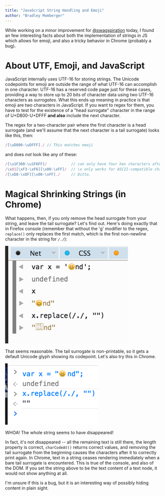 ```yaml
---
title: "JavaScript String Handling and Emoji"
author: "Bradley Momberger"
---
```


While working on a minor improvement for [@swagspiration](https://twitter.com/swagsipiration/) today, I found an few interesting facts about both the implementation of strings in JS which allows for emoji, and also a tricky behavior in Chrome (probably a bug).

# About UTF, Emoji, and JavaScript

JavaScript internally uses UTF-16 for storing strings.  The Unicode codepoints for emoji are outside the range of what UTF-16 can accomplish in one character.  UTF-16 has a reserved code page just for these cases, providing a way to store up to 20 bits of character data using two UTF-16 characters as *surrogates*.  What this ends up meaning in practice is that emoji are two characters in JavaScript.  If you want to regex for them, you have to test for the existence of a "head surrogate" character in the range of U+D800-U+DFFF **and also** include the next character.

The regex for a two-character pair where the first character is a head surrogate (and we'll assume that the next character is a tail surrogate) looks like this, then:  

```javascript
/[\uD800-\uDFFF]./ // This matches emoji
```

and does *not* look like any of these:

```javascript
/[\u1F300-\u1F6FF]/           // can only have four hex characters after \u
/\x01[\xF3-\xF6][\x00-\xFF]/  // \x only works for ASCII-compatible characters, not bytes of a string
/[\xD8-\xDF][\x00-\xFF]./     // Ditto.
```


# Magical Shrinking Strings (in Chrome)

What happens, then, if you only remove the head surrogate from your string, and leave the tail surrogate?  Let's find out.  Here's doing exactly that in Firefox console (remember that without the 'g' modifier to the regex, `replace()` only replaces the first match, which is the first non-newline character in the string for `/./`):

![remove from firefox](/images/firefox-surrogate-split.png)

That seems reasonable.  The tail surrogate is non-printable, so it gets a default Unicode glyph showing its codepoint.  Let's also try this in Chrome.

![remove from chrome](/images/chrome-surrogate-split.png)

WHOA!  The whole string seems to have disappeared!

In fact, it's not disappeared -- all the remaining text is still there, the length property is correct, `charCodeAt()` returns correct values, and removing the tail surrogate from the beginning causes the characters after it to correctly print again. In Chrome, text in a string ceases rendering immediately when a bare tail surrogate is encountered.  This is true of the console, and also of the DOM.  If you set the string above to be the text content of a text node, it would not show anything at all.

I'm unsure if this is a bug, but it is an interesting way of possibly hiding content in plain sight.